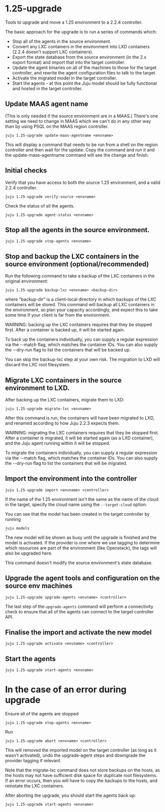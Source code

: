 # 1.25-upgrade
Tools to upgrade and move a 1.25 environment to a 2.2.4 controller.

The basic approach for the upgrade is to run a series of commands which:
* Stop all of the agents in the source environment.
* Convert any LXC containers in the environment into LXD containers (2.2.4 doesn't support LXC containers).
* Export the state database from the source environment (in the 2.x export format) and import that into the target controller.
* Update the agent binaries on all of the machines to those for the target controller, and rewrite the agent configuration files to talk to the target.
* Activate the migrated model in the target controller.
* Start the agents - at this point the Juju model should be fully functional and hosted in the target controller.

## Update MAAS agent name

(This is only needed if the source environment are in a MAAS.)
There's one setting we need to change in MAAS which we can't do in any other way than by using PSQL on the MAAS region controller.

    juju 1.25-upgrade update-maas-agentname <envname>

This will display a command that needs to be run from a shell on the region controller and then wait for the update. Copy the command and run it and the update-maas-agentname command will see the change and finish.


## Initial checks

Verify that you have access to both the source 1.25 environment, and a valid 2.2.4 controller.

    juju 1.25-upgrade verify-source <envname>

Check the status of all the agents.

    juju 1.25-upgrade agent-status <envname>


## Stop all the agents in the source environment.

    juju 1.25-upgrade stop-agents <envname>


## Stop and backup the LXC containers in the source environment (optional/recommended)

Run the following command to take a backup of the LXC containers in the
original environment:

    juju 1.25-upgrade backup-lxc <envname> <backup-dir>

where "backup-dir" is a client-local directory in which backups of the LXC
containers will be stored. This command will backup all LXC containers in
the environment, so plan your capacity accordingly, and expect this to take
some time if your client is far from the environment.

WARNING: backing up the LXC containers requires that they be stopped first.
After a container is backed up, it will be started again.

To back up the containers individually, you can supply a regular expression
via the --match flag, which matches the container IDs. You can also supply
the --dry-run flag to list the containers that will be backed up.

You can skip the backup-lxc step at your own risk. The migration to LXD
will discard the LXC root filesystem.

## Migrate LXC containers in the source environment to LXD.

After backing up the LXC containers, migrate them to LXD:

    juju 1.25-upgrade migrate-lxc <envname>

After this command is run, the containers will have been migrated to LXD,
and renamed according to how Juju 2.2.3 expects them.

WARNING: migrating the LXC containers requires that they be stopped first.
After a container is migrated, it will be started again (as a LXD container),
and the Juju agent running within it will be stopped.

To migrate the containers individually, you can supply a regular expression
via the --match flag, which matches the container IDs. You can also supply
the --dry-run flag to list the containers that will be migrated.

## Import the environment into the controller

    juju 1.25-upgrade import <envname> <controller>
    
If the name of the 1.25 environment isn't the same as the name of the cloud in the target, specify the cloud name using the `--target-cloud` option.

You can see that the model has been created in the target controller by running

    juju models

The new model will be shown as busy until the upgrade is finished and the model is activated.
If the provider is one where we use tagging to determine which resources are part of the environment (like Openstack), the tags will also be upgraded here.

This command doesn't modify the source environment's state database.

## Upgrade the agent tools and configuration on the source env machines

    juju 1.25-upgrade upgrade-agents <envname> <controller>

The last step of the `upgrade-agents` command will perform a
connectivity check to ensure that all of the agents can connect to the
target controller API.

## Finalise the import and activate the new model

    juju 1.25-upgrade activate <envname> <controller>

## Start the agents

    juju 1.25-upgrade start-agents <envname>




# In the case of an error during upgrade

Ensure all of the agents are stopped

    juju 1.25-upgrade stop-agents <envname>

Run

    juju 1.25-upgrade abort <envname> <controller>

This will removed the imported model on the target controller (as long
as it wasn't activated), undo the upgrade-agent steps and downgrade the 
provider tagging if relevant.

Note that the migrate-lxc command does not store backups on the hosts,
as the hosts may not have sufficient disk space for duplicate root
filesystems. If an error occurs, then you will have to copy the backups
to the hosts, and reinstate the LXC containers.

After aborting the upgrade, you should start the
agents back up:

    juju 1.25-upgrade start-agents <envname>
